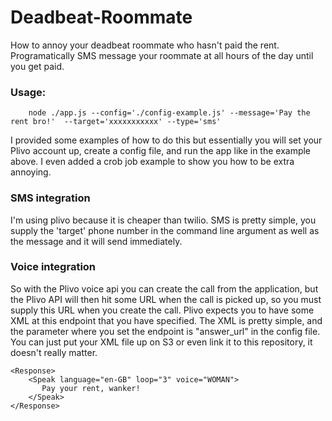 # Deadbeat-Roommate

How to annoy your deadbeat roommate who hasn't paid the rent. Programatically SMS message your roommate at all hours of the day until you get paid. 


### Usage:

```
	node ./app.js --config='./config-example.js' --message='Pay the rent bro!'  --target='xxxxxxxxxxx' --type='sms'
```

I provided some examples of how to do this but essentially you will set your Plivo account up, create a config file, and run the app like in the example above. I even added a crob job example to show you how to be extra annoying.



### SMS integration

I'm using plivo because it is cheaper than twilio. SMS is pretty simple, you supply the 'target' phone number in the command line argument as well as the message and it will send immediately. 


### Voice integration

So with the Plivo voice api you can create the call from the application, but the Plivo API will then hit some URL when the call is picked up, so you must supply this URL when you create the call. Plivo expects you to have some XML at this endpoint that you have specified. The XML is pretty simple, and the parameter where you set the endpoint is "answer_url" in the config file. You can just put your XML file up on S3 or even link it to this repository, it doesn't really matter.


```
<Response>
    <Speak language="en-GB" loop="3" voice="WOMAN">
       Pay your rent, wanker!
    </Speak>
</Response>
```

